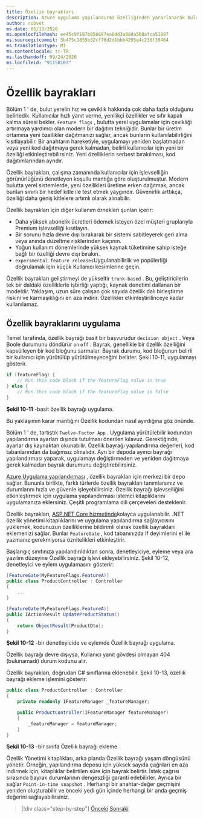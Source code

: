 ```yaml
---
title: Özellik bayrakları
description: Azure uygulama yapılandırma özelliğinden yararlanarak bulutta yerel uygulamalarda Özellik bayraklarını uygulama
author: robvet
ms.date: 05/13/2020
ms.openlocfilehash: ee45c9f187b056887ea6dd3a08da508afca51987
ms.sourcegitcommit: 5b475c1855b32cf78d2d1bbb4295e4c236f39464
ms.translationtype: MT
ms.contentlocale: tr-TR
ms.lasthandoff: 09/24/2020
ms.locfileid: "91158103"
---
```

# <a name="feature-flags"></a>Özellik bayrakları

Bölüm 1 ' de, bulut yerelin hız ve çeviklik hakkında çok daha fazla olduğunu belirledik. Kullanıcılar hızlı yanıt verme, yenilikçi özellikler ve sıfır kapalı kalma süresi bekler. `Feature flags` , bulutta yerel uygulamalar için çevikliği artırmaya yardımcı olan modern bir dağıtım tekniğidir. Bunlar bir üretim ortamına yeni özellikler dağıtmanızı sağlar, ancak bunların kullanılabilirliğini kısıtlayabilir. Bir anahtarın hareketiyle, uygulamayı yeniden başlatmadan veya yeni kod dağıtmaya gerek kalmadan, belirli kullanıcılar için yeni bir özelliği etkinleştirebilirsiniz. Yeni özelliklerin serbest bırakılması, kod dağıtımlarından ayrıdır.

Özellik bayrakları, çalışma zamanında kullanıcılar için işlevselliğin görünürlüğünü denetleyen koşullu mantığa göre oluşturulmuştur. Modern bulutta yerel sistemlerde, yeni özellikleri üretime erken dağıtmak, ancak bunları sınırlı bir hedef kitle ile test etmek yaygındır. Güvenirlik arttıkça, özelliği daha geniş kitlelere artımlı olarak alınabilir.

Özellik bayrakları için diğer kullanım örnekleri şunları içerir:

- Daha yüksek abonelik ücretleri ödemek isteyen özel müşteri gruplarıyla Premium işlevselliği kısıtlayın.
- Bir sorunu hızla devre dışı bırakarak bir sistemi sabitleyerek geri alma veya anında düzeltme risklerinden kaçının.
- Yoğun kullanım dönemlerinde yüksek kaynak tüketimine sahip isteğe bağlı bir özelliği devre dışı bırakın.
- `experimental feature releases`Uygulanabilirlik ve popülerliği doğrulamak için küçük Kullanıcı kesimlerine geçin.

Özellik bayrakları geliştirmeyi de yükseltir `trunk-based` . Bu, geliştiricilerin tek bir daldaki özelliklerle işbirliği yaptığı, kaynak denetimi dallanan bir modeldir. Yaklaşım, uzun süre çalışan çok sayıda özellik dalı birleştirme riskini ve karmaşıklığını en aza indirir. Özellikler etkinleştirilinceye kadar kullanılamaz.

## <a name="implementing-feature-flags"></a>Özellik bayraklarını uygulama

Temel tarafında, özellik bayrağı basit bir başvurudur `decision object` . Veya Boole durumunu döndürür `on` `off` . Bayrak, genellikle bir özellik özelliğini kapsülleyen bir kod bloğunu sarmalar. Bayrak durumu, kod bloğunun belirli bir kullanıcı için yürütülüp yürütülmeyeceğini belirler. Şekil 10-11, uygulamayı gösterir.

```csharp
if (featureFlag) {
    // Run this code block if the featureFlag value is true
} else {
    // Run this code block if the featureFlag value is false
}
```

**Şekil 10-11** -basit özellik bayrağı uygulama.

Bu yaklaşımın karar mantığını Özellik kodundan nasıl ayırdığına göz önünde.

Bölüm 1 ' de, tartıştık `Twelve-Factor App` . Uygulama yürütülebilir kodundan yapılandırma ayarları dışında tutulması önerilen kılavuz. Gerektiğinde, ayarlar dış kaynaktan okunabilir. Özellik bayrağı yapılandırma değerleri, kod tabanlarından da bağımsız olmalıdır. Ayrı bir depoda ayırıcı bayrağı yapılandırması yaparak, uygulamayı değiştirmeden ve yeniden dağıtmaya gerek kalmadan bayrak durumunu değiştirebilirsiniz.

[Azure Uygulama yapılandırması](/azure/azure-app-configuration/overview) , özellik bayrakları için merkezi bir depo sağlar. Bununla birlikte, farklı türlerde özellik bayrakları tanımlarsınız ve durumlarını hızla ve güvenle işleyebilirsiniz. Özellik bayrağı işlevselliğini etkinleştirmek için uygulama yapılandırması istemci kitaplıklarını uygulamanıza eklersiniz. Çeşitli programlama dili çerçeveleri desteklenir.

Özellik bayrakları, [ASP.NET Core hizmetinde](/azure/azure-app-configuration/use-feature-flags-dotnet-core)kolayca uygulanabilir. .NET özellik yönetimi kitaplıklarını ve uygulama yapılandırma sağlayıcısını yüklemek, kodunuzun özelliklerine bildirimli olarak özellik bayrakları eklemenizi sağlar. Bunlar `FeatureGate` , kod tabanınızda If deyimlerini el ile yazmanız gerekmiyorsa öznitelikleri etkinleştirir.

Başlangıç sınıfınıza yapılandırıldıktan sonra, denetleyiciye, eyleme veya ara yazılım düzeyine Özellik bayrağı işlevi ekleyebilirsiniz. Şekil 10-12, denetleyici ve eylem uygulamasını gösterir:

```csharp
[FeatureGate(MyFeatureFlags.FeatureA)]
public class ProductController : Controller
{
    ...
}
```

```csharp
[FeatureGate(MyFeatureFlags.FeatureA)]
public IActionResult UpdateProductStatus()
{
    return ObjectResult(ProductDto);
}
```

**Şekil 10-12** -bir denetleyicide ve eylemde Özellik bayrağı uygulama.

Özellik bayrağı devre dışıysa, Kullanıcı yanıt gövdesi olmayan 404 (bulunamadı) durum kodunu alır.

Özellik bayrakları, doğrudan C# sınıflarına eklenebilir. Şekil 10-13, özellik bayrağı ekleme işlemini gösterir:

```csharp
public class ProductController : Controller
{
    private readonly IFeatureManager _featureManager;

    public ProductController(IFeatureManager featureManager)
    {
        _featureManager = featureManager;
    }
}
```

**Şekil 10-13** -bir sınıfa Özellik bayrağı ekleme.

Özellik Yönetimi kitaplıkları, arka planda Özellik bayrağı yaşam döngüsünü yönetir. Örneğin, yapılandırma deposu için yüksek sayıda çağrıları en aza indirmek için, kitaplıklar belirtilen süre için bayrak belirtir. İstek çağrısı sırasında bayrak durumlarının dengeszliği garanti edebilirler. Ayrıca bir sağlar `Point-in-time snapshot` . Herhangi bir anahtar-değer geçmişini yeniden oluşturabilir ve önceki yedi gün içinde herhangi bir anda geçmiş değerini sağlayabilirsiniz.

>[!div class="step-by-step"]
>[Önceki](devops.md) 
> [Sonraki](infrastructure-as-code.md)
